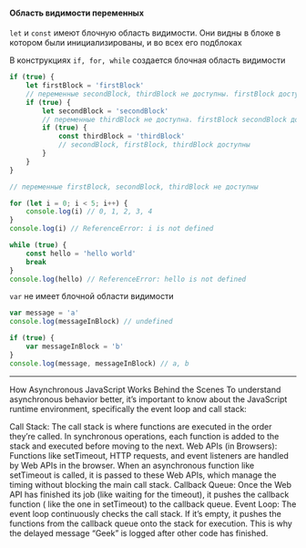 #### <a href="Scope"></a> Область видимости переменных

`let` и `const` имеют блочную область видимости. Они видны в блоке в котором были инициализированы, и во всех его
подблоках

В конструкциях `if, for, while` создается блочная область видимости

```js
if (true) {
    let firstBlock = 'firstBlock'
    // переменные secondBlock, thirdBlock не доступны. firstBlock доступна
    if (true) {
        let secondBlock = 'secondBlock'
        // переменные thirdBlock не доступна. firstBlock secondBlock доступны
        if (true) {
            const thirdBlock = 'thirdBlock'
            // secondBlock, firstBlock, thirdBlock доступны
        }
    }
}

// переменные firstBlock, secondBlock, thirdBlock не доступны

for (let i = 0; i < 5; i++) {
    console.log(i) // 0, 1, 2, 3, 4
}
console.log(i) // ReferenceError: i is not defined

while (true) {
    const hello = 'hello world'
    break
}
console.log(hello) // ReferenceError: hello is not defined
```

`var` не имеет блочной области видимости

```js
var message = 'a'
console.log(messageInBlock) // undefined

if (true) {
    var messageInBlock = 'b'
}
console.log(message, messageInBlock) // a, b
```

---

How Asynchronous JavaScript Works Behind the Scenes
To understand asynchronous behavior better, it’s important to know about the JavaScript runtime environment,
specifically the event loop and call stack:

Call Stack: The call stack is where functions are executed in the order they’re called. In synchronous operations, each
function is added to the stack and executed before moving to the next.
Web APIs (in Browsers): Functions like setTimeout, HTTP requests, and event listeners are handled by Web APIs in the
browser. When an asynchronous function like setTimeout is called, it is passed to these Web APIs, which manage the
timing without blocking the main call stack.
Callback Queue: Once the Web API has finished its job (like waiting for the timeout), it pushes the callback function (
like the one in setTimeout) to the callback queue.
Event Loop: The event loop continuously checks the call stack. If it’s empty, it pushes the functions from the callback
queue onto the stack for execution. This is why the delayed message “Geek” is logged after other code has finished.